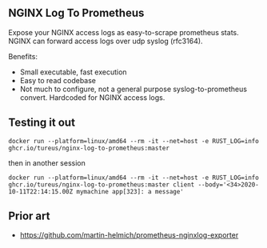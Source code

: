 NGINX Log To Prometheus
---

Expose your NGINX access logs as easy-to-scrape prometheus stats. NGINX can forward access logs over udp syslog (rfc3164).

Benefits:

 * Small executable, fast execution
 * Easy to read codebase
 * Not much to configure, not a general purpose syslog-to-prometheus convert. Hardcoded for NGINX access logs.

Testing it out
---

    docker run --platform=linux/amd64 --rm -it --net=host -e RUST_LOG=info ghcr.io/tureus/nginx-log-to-prometheus:master

then in another session

    docker run --platform=linux/amd64 --rm -it --net=host -e RUST_LOG=info ghcr.io/tureus/nginx-log-to-prometheus:master client --body='<34>2020-10-11T22:14:15.00Z mymachine app[323]: a message'

Prior art
---

  * https://github.com/martin-helmich/prometheus-nginxlog-exporter